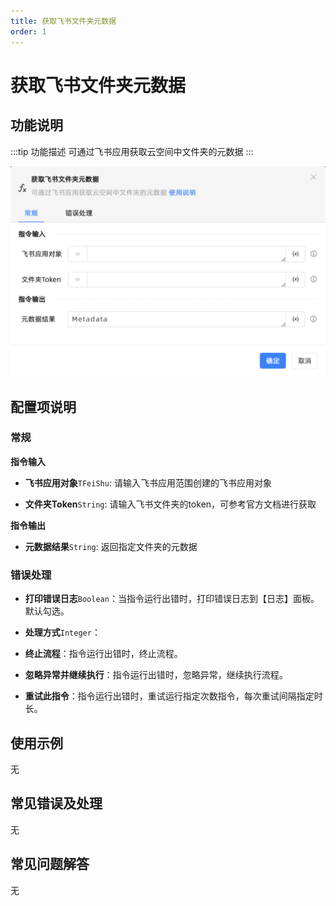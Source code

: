 ```yaml
---
title: 获取飞书文件夹元数据
order: 1
---
```


# 获取飞书文件夹元数据

## 功能说明

:::tip 功能描述
可通过飞书应用获取云空间中文件夹的元数据
:::

![获取飞书文件夹元数据](../../../../assets/获取飞书文件夹元数据_command.png)

## 配置项说明

### 常规

**指令输入**

- **飞书应用对象**`TFeiShu`: 请输入飞书应用范围创建的飞书应用对象

- **文件夹Token**`String`: 请输入飞书文件夹的token，可参考官方文档进行获取


**指令输出**

- **元数据结果**`String`: 返回指定文件夹的元数据

### 错误处理

- **打印错误日志**`Boolean`：当指令运行出错时，打印错误日志到【日志】面板。默认勾选。

- **处理方式**`Integer`：

 - **终止流程**：指令运行出错时，终止流程。

 - **忽略异常并继续执行**：指令运行出错时，忽略异常，继续执行流程。

 - **重试此指令**：指令运行出错时，重试运行指定次数指令，每次重试间隔指定时长。

## 使用示例
无

## 常见错误及处理

无

## 常见问题解答

无

